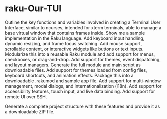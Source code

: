 # raku-Our-TUI
Outline the key functions and variables involved in creating a Terminal User Interface, similar to ncurses, intended for xterm terminals, able to manage a base virtual window that contains frames inside.  Show me a sample implementation in the Raku language.  Add keyboard input handling, dynamic resizing, and frame focus switching.  Add mouse support, scrollable content, or interactive widgets like buttons or text inputs.  Modularize this into a reusable Raku module and add support for menus, checkboxes, or drag-and-drop.  Add support for themes, event dispatching, and layout managers.  Generate the full module and main script as downloadable files.  Add support for themes loaded from config files, keyboard shortcuts, and animation effects.  Package this into a downloadable .rakumod and sample app file.  Add support for multi-window management, modal dialogs, and internationalization (i18n).  Add support for accessibility features, touch input, and live data binding.  Add support for remote UI over SSH.

Generate a complete project structure with these features and provide it as a downloadable ZIP file.
